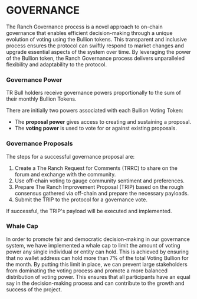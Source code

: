 # GOVERNANCE

The Ranch Governance process is a novel approach to on-chain governance that enables efficient decision-making through a unique evolution of voting using the Bullion tokens. This transparent and inclusive process ensures the protocol can swiftly respond to market changes and upgrade essential aspects of the system over time. By leveraging the power of the Bullion token, the Ranch Governance process delivers unparalleled flexibility and adaptability to the protocol.

### Governance Power

TR Bull holders receive governance powers proportionally to the sum of their monthly Bullion Tokens.

There are initially two powers associated with each Bullion Voting Token:

* The **proposal power** gives access to creating and sustaining a proposal.
* The **voting power** is used to vote for or against existing proposals.

### Governance Proposals

The steps for a successful governance proposal are:

1. Create a The Ranch Request for Comments (TRRC)  to share on the forum and exchange with the community.
2. Use off-chain voting to gauge community sentiment and preferences.
3. Prepare The Ranch Improvement Proposal (TRIP) based on the rough consensus gathered via off-chain and prepare the necessary payloads.
4. Submit the TRIP to the protocol for a governance vote.

If successful, the TRIP's payload will be executed and implemented.

### Whale Cap

In order to promote fair and democratic decision-making in our governance system, we have implemented a whale cap to limit the amount of voting power any single individual or entity can hold. This is achieved by ensuring that no wallet address can hold more than 7% of the total Voting Bullion for the month. By putting this limit in place, we can prevent large stakeholders from dominating the voting process and promote a more balanced distribution of voting power. This ensures that all participants have an equal say in the decision-making process and can contribute to the growth and success of the project.
